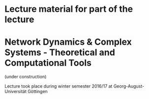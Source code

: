 # Lecture material for part of the lecture 
# Network Dynamics & Complex Systems - Theoretical and Computational Tools 
(under construction)

Lecture took place during winter semester 2016/17 at Georg-August-Universität Göttingen

